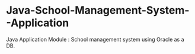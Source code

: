 # Java-School-Management-System--Application
Java Application Module : School management system using Oracle as a DB.
